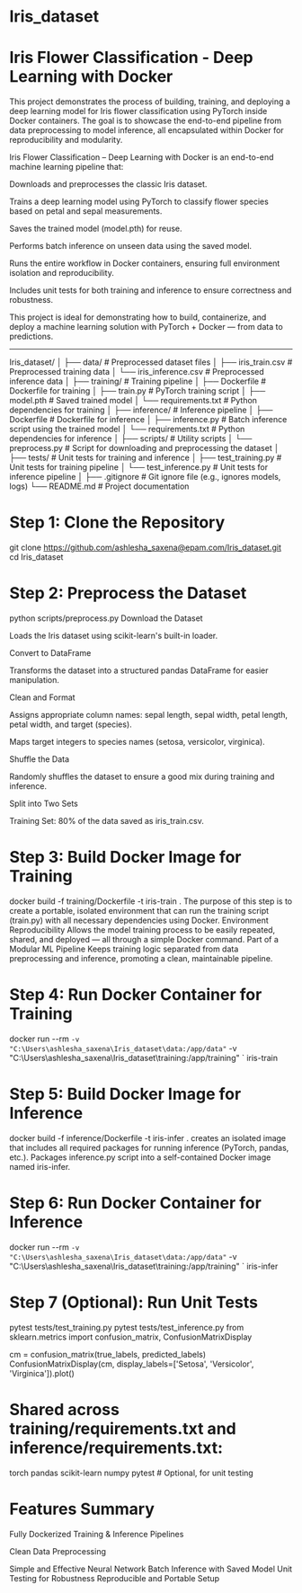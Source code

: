 # Iris_dataset
#  Iris Flower Classification - Deep Learning with Docker

This project demonstrates the process of building, training, and deploying a deep learning model for Iris flower classification using PyTorch inside Docker containers. The goal is to showcase the end-to-end pipeline from data preprocessing to model inference, all encapsulated within Docker for reproducibility and modularity.

Iris Flower Classification – Deep Learning with Docker is an end-to-end machine learning pipeline that:

Downloads and preprocesses the classic Iris dataset.

Trains a deep learning model using PyTorch to classify flower species based on petal and sepal measurements.

Saves the trained model (model.pth) for reuse.

Performs batch inference on unseen data using the saved model.

Runs the entire workflow in Docker containers, ensuring full environment isolation and reproducibility.

Includes unit tests for both training and inference to ensure correctness and robustness.

This project is ideal for demonstrating how to build, containerize, and deploy a machine learning solution with PyTorch + Docker — from data to predictions.

---

Iris_dataset/
│
├── data/                            # Preprocessed dataset files
│   ├── iris_train.csv              # Preprocessed training data
│   └── iris_inference.csv          # Preprocessed inference data
│
├── training/                        # Training pipeline
│   ├── Dockerfile                  # Dockerfile for training
│   ├── train.py                    # PyTorch training script
│   ├── model.pth                   # Saved trained model
│   └── requirements.txt           # Python dependencies for training
│
├── inference/                       # Inference pipeline
│   ├── Dockerfile                  # Dockerfile for inference
│   ├── inference.py                # Batch inference script using the trained model
│   └── requirements.txt           # Python dependencies for inference
│
├── scripts/                         # Utility scripts
│   └── preprocess.py              # Script for downloading and preprocessing the dataset
│
├── tests/                           # Unit tests for training and inference
│   ├── test_training.py           # Unit tests for training pipeline
│   └── test_inference.py          # Unit tests for inference pipeline
│
├── .gitignore                       # Git ignore file (e.g., ignores models, logs)
└── README.md                        # Project documentation

# Step 1: Clone the Repository
git clone https://github.com/ashlesha_saxena@epam.com/Iris_dataset.git
cd Iris_dataset

# Step 2: Preprocess the Dataset
python scripts/preprocess.py
Download the Dataset

Loads the Iris dataset using scikit-learn's built-in loader.

Convert to DataFrame

Transforms the dataset into a structured pandas DataFrame for easier manipulation.

Clean and Format

Assigns appropriate column names: sepal length, sepal width, petal length, petal width, and target (species).

Maps target integers to species names (setosa, versicolor, virginica).

Shuffle the Data

Randomly shuffles the dataset to ensure a good mix during training and inference.

Split into Two Sets

Training Set: 80% of the data saved as iris_train.csv.

# Step 3: Build Docker Image for Training
docker build -f training/Dockerfile -t iris-train .
The purpose of this step is to create a portable, isolated environment that can run the training script (train.py) with all necessary dependencies using Docker.
Environment Reproducibility
Allows the model training process to be easily repeated, shared, and deployed — all through a simple Docker command.
Part of a Modular ML Pipeline
Keeps training logic separated from data preprocessing and inference, promoting a clean, maintainable pipeline.

# Step 4: Run Docker Container for Training
docker run --rm `
  -v "C:\Users\ashlesha_saxena\Iris_dataset\data:/app/data" `
  -v "C:\Users\ashlesha_saxena\Iris_dataset\training:/app/training" `
  iris-train

# Step 5: Build Docker Image for Inference
docker build -f inference/Dockerfile -t iris-infer .
creates an isolated image that includes all required packages for running inference (PyTorch, pandas, etc.).
Packages  inference.py script into a self-contained Docker image named iris-infer.


# Step 6: Run Docker Container for Inference
docker run --rm `
  -v "C:\Users\ashlesha_saxena\Iris_dataset\data:/app/data" `
  -v "C:\Users\ashlesha_saxena\Iris_dataset\training:/app/training" `
  iris-infer

# Step 7 (Optional): Run Unit Tests
pytest tests/test_training.py
pytest tests/test_inference.py
from sklearn.metrics import confusion_matrix, ConfusionMatrixDisplay

cm = confusion_matrix(true_labels, predicted_labels)
ConfusionMatrixDisplay(cm, display_labels=['Setosa', 'Versicolor', 'Virginica']).plot()
# Shared across training/requirements.txt and inference/requirements.txt:
torch
pandas
scikit-learn
numpy
pytest   # Optional, for unit testing
# Features Summary
 Fully Dockerized Training & Inference Pipelines

 Clean Data Preprocessing

 Simple and Effective Neural Network
 Batch Inference with Saved Model
 Unit Testing for Robustness
 Reproducible and Portable Setup


